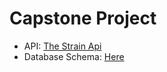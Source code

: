 # Capstone Project

- API: [The Strain Api](http://strains.evanbusse.com/index.html)
- Database Schema: [Here](https://dbdiagram.io/d/6025b31e80d742080a3a388a)